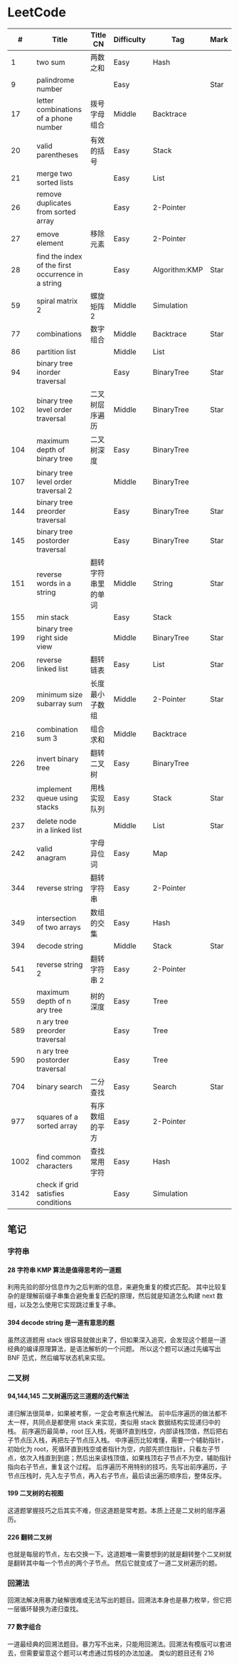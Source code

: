 # LeetCode

| #    | Title                                              | Title CN           | Difficulty | Tag           | Mark |
| ---- | -------------------------------------------------- | ------------------ | ---------- | ------------- | ---- |
| 1    | two sum                                            | 两数之和           | Easy       | Hash          |      |
| 9    | palindrome number                                  |                    | Easy       |               | Star |
| 17   | letter combinations of a phone number              | 拨号字母组合       | Middle     | Backtrace     |      |
| 20   | valid parentheses                                  | 有效的括号         | Easy       | Stack         |      |
| 21   | merge two sorted lists                             |                    | Easy       | List          |      |
| 26   | remove duplicates from sorted array                |                    | Easy       | 2-Pointer     |      |
| 27   | emove element                                      | 移除元素           | Easy       | 2-Pointer     |      |
| 28   | find the index of the first occurrence in a string |                    | Easy       | Algorithm:KMP | Star |
| 59   | spiral matrix 2                                    | 螺旋矩阵 2         | Middle     | Simulation    |      |
| 77   | combinations                                       | 数字组合           | Middle     | Backtrace     | Star |
| 86   | partition list                                     |                    | Middle     | List          |      |
| 94   | binary tree inorder traversal                      |                    | Easy       | BinaryTree    | Star |
| 102  | binary tree level order traversal                  | 二叉树层序遍历     | Middle     | BinaryTree    | Star |
| 104  | maximum depth of binary tree                       | 二叉树深度         | Easy       | BinaryTree    |      |
| 107  | binary tree level order traversal 2                |                    | Middle     | BinaryTree    |      |
| 144  | binary tree preorder traversal                     |                    | Easy       | BinaryTree    | Star |
| 145  | binary tree postorder traversal                    |                    | Easy       | BinaryTree    | Star |
| 151  | reverse words in a string                          | 翻转字符串里的单词 | Middle     | String        | Star |
| 155  | min stack                                          |                    | Easy       | Stack         |      |
| 199  | binary tree right side view                        |                    | Middle     | BinaryTree    | Star |
| 206  | reverse linked list                                | 翻转链表           | Easy       | List          | Star |
| 209  | minimum size subarray sum                          | 长度最小子数组     | Middle     | 2-Pointer     | Star |
| 216  | combination sum 3                                  | 组合求和           | Middle     | Backtrace     |      |
| 226  | invert binary tree                                 | 翻转二叉树         | Easy       | BinaryTree    |      |
| 232  | implement queue using stacks                       | 用栈实现队列       | Easy       | Stack         | Star |
| 237  | delete node in a linked list                       |                    | Middle     | List          | Star |
| 242  | valid anagram                                      | 字母异位词         | Easy       | Map           |      |
| 344  | reverse string                                     | 翻转字符串         | Easy       | 2-Pointer     |      |
| 349  | intersection of two arrays                         | 数组的交集         | Easy       | Hash          |      |
| 394  | decode string                                      |                    | Middle     | Stack         | Star |
| 541  | reverse string 2                                   | 翻转字符串 2       | Easy       | 2-Pointer     |      |
| 559  | maximum depth of n ary tree                        | 树的深度           | Easy       | Tree          |      |
| 589  | n ary tree preorder traversal                      |                    | Easy       | Tree          |      |
| 590  | n ary tree postorder traversal                     |                    | Easy       | Tree          |      |
| 704  | binary search                                      | 二分查找           | Easy       | Search        | Star |
| 977  | squares of a sorted array                          | 有序数组的平方     | Easy       | 2-Pointer     |      |
| 1002 | find common characters                             | 查找常用字符       | Easy       | Hash          |      |
| 3142 | check if grid satisfies conditions                 |                    | Easy       | Simulation    |      |

## 笔记

### 字符串

#### 28 字符串 KMP 算法是值得思考的一道题

利用先验的部分信息作为之后判断的信息，来避免重复的模式匹配。
其中比较复杂的是理解前缀子串集合避免重复匹配的原理，然后就是知道怎么构建 next 数组，以及怎么使用它实现跳过重复子串。

#### 394 decode string 是一道有意思的题

虽然这道题用 stack 很容易就做出来了，但如果深入追究，会发现这个题是一道经典的编译原理算法，是语法解析的一个问题。
所以这个题可以通过先编写出 BNF 范式，然后编写状态机来实现。

### 二叉树

#### 94,144,145 二叉树遍历这三道题的迭代解法

递归解法很简单，如果被考察，一定会考察迭代解法。
前中后序遍历的做法都不太一样，共同点是都使用 stack 来实现，类似用 stack 数据结构实现递归中的栈。
前序遍历最简单，root 压入栈，死循环直到栈空，内部读栈顶值，然后把右子节点压入栈，再把左子节点压入栈。
中序遍历比较难懂，需要一个辅助指针，初始化为 root，死循环直到栈空或者指针为空，内部先抓住指针，只看左子节点，依次入栈直到到底；然后出来读栈顶值，如果栈顶右子节点不为空，辅助指针指向右子节点，重复这个过程。
后序遍历不用特别的技巧，先写出前序遍历，子节点压栈时，先入左子节点，再入右子节点，最后读出遍历顺序后，整体反序。

#### 199 二叉树的右视图

这道题掌握技巧之后其实不难，但这道题是常考题。本质上还是二叉树的层序遍历。

#### 226 翻转二叉树

也就是每层的节点，左右交换一下。这道题唯一需要想到的就是翻转整个二叉树就是翻转其中每一个节点的两个子节点。
然后它就变成了一道二叉树遍历的题。

### 回溯法

回溯法解决用暴力破解很难或无法写出的题目。回溯法本身也是暴力枚举，但它把一层循环替换为递归查找。

#### 77 数字组合

一道最经典的回溯法题目。暴力写不出来，只能用回溯法。回溯法有模版可以套进去，但需要留意这个题可以考虑通过剪枝的办法加速。
类似的题目还有 216
